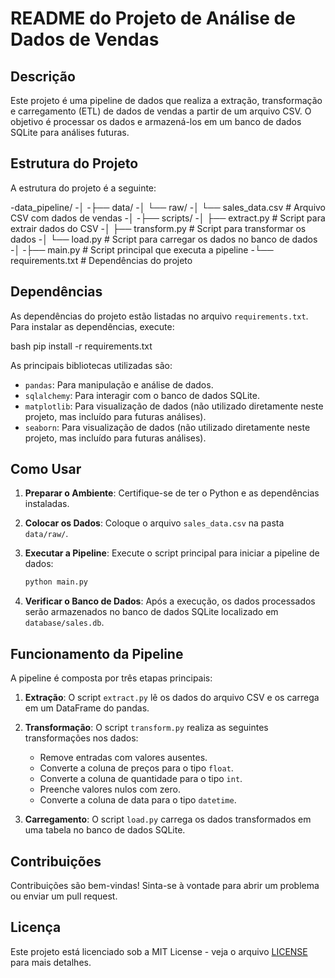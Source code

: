 # README do Projeto de Análise de Dados de Vendas

## Descrição

Este projeto é uma pipeline de dados que realiza a extração, transformação e carregamento (ETL) de dados de vendas a partir de um arquivo CSV. O objetivo é processar os dados e armazená-los em um banco de dados SQLite para análises futuras.

## Estrutura do Projeto

A estrutura do projeto é a seguinte:

-data_pipeline/
-│
-├── data/
-│ └── raw/
-│ └── sales_data.csv # Arquivo CSV com dados de vendas
-│
-├── scripts/
-│ ├── extract.py # Script para extrair dados do CSV
-│ ├── transform.py # Script para transformar os dados
-│ └── load.py # Script para carregar os dados no banco de dados
-│
-├── main.py # Script principal que executa a pipeline
-└── requirements.txt # Dependências do projeto


## Dependências

As dependências do projeto estão listadas no arquivo `requirements.txt`. Para instalar as dependências, execute:

bash
pip install -r requirements.txt


As principais bibliotecas utilizadas são:

- `pandas`: Para manipulação e análise de dados.
- `sqlalchemy`: Para interagir com o banco de dados SQLite.
- `matplotlib`: Para visualização de dados (não utilizado diretamente neste projeto, mas incluído para futuras análises).
- `seaborn`: Para visualização de dados (não utilizado diretamente neste projeto, mas incluído para futuras análises).

## Como Usar

1. **Preparar o Ambiente**: Certifique-se de ter o Python e as dependências instaladas.

2. **Colocar os Dados**: Coloque o arquivo `sales_data.csv` na pasta `data/raw/`.

3. **Executar a Pipeline**: Execute o script principal para iniciar a pipeline de dados:

   ```bash
   python main.py
   ```

4. **Verificar o Banco de Dados**: Após a execução, os dados processados serão armazenados no banco de dados SQLite localizado em `database/sales.db`.

## Funcionamento da Pipeline

A pipeline é composta por três etapas principais:

1. **Extração**: O script `extract.py` lê os dados do arquivo CSV e os carrega em um DataFrame do pandas.

2. **Transformação**: O script `transform.py` realiza as seguintes transformações nos dados:
   - Remove entradas com valores ausentes.
   - Converte a coluna de preços para o tipo `float`.
   - Converte a coluna de quantidade para o tipo `int`.
   - Preenche valores nulos com zero.
   - Converte a coluna de data para o tipo `datetime`.

3. **Carregamento**: O script `load.py` carrega os dados transformados em uma tabela no banco de dados SQLite.

## Contribuições

Contribuições são bem-vindas! Sinta-se à vontade para abrir um problema ou enviar um pull request.

## Licença

Este projeto está licenciado sob a MIT License - veja o arquivo [LICENSE](LICENSE) para mais detalhes.

